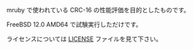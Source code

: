 mruby で使われている CRC-16 の性能評価を目的としたものです。

FreeBSD 12.0 AMD64 で試験実行しただけです。

ライセンスについては [LICENSE](LICENSE) ファイルを見て下さい。
